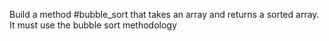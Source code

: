 Build a method #bubble_sort that takes an array and returns a sorted array. It must use the bubble sort methodology